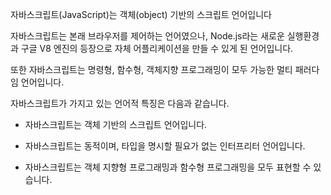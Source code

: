 자바스크립트(JavaScript)는 객체(object) 기반의 스크립트 언어입니다

자바스크립트는 본래 브라우저를 제어하는 언어였으나, Node.js라는 새로운 실행환경과 구글 V8 엔진의 등장으로 자체 어플리케이션을 만들 수 있게 된 언어입니다.

또한 자바스크립트는 명령형, 함수형, 객체지향 프로그래밍이 모두 가능한 멀티 패러다임 언어입니다.

자바스크립트가 가지고 있는 언어적 특징은 다음과 같습니다.

- 자바스크립트는 객체 기반의 스크립트 언어입니다.

- 자바스크립트는 동적이며, 타입을 명시할 필요가 없는 인터프리터 언어입니다.

- 자바스크립트는 객체 지향형 프로그래밍과 함수형 프로그래밍을 모두 표현할 수 있습니다.
